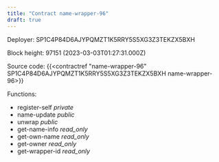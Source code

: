 ```yaml
---
title: "Contract name-wrapper-96"
draft: true
---
```

Deployer: SP1C4P84D6AJYPQMZT1K5RRY5S5XG3Z3TEKZX5BXH


 



Block height: 97151 (2023-03-03T01:27:31.000Z)

Source code: {{<contractref "name-wrapper-96" SP1C4P84D6AJYPQMZT1K5RRY5S5XG3Z3TEKZX5BXH name-wrapper-96>}}

Functions:

* register-self _private_
* name-update _public_
* unwrap _public_
* get-name-info _read_only_
* get-own-name _read_only_
* get-owner _read_only_
* get-wrapper-id _read_only_
